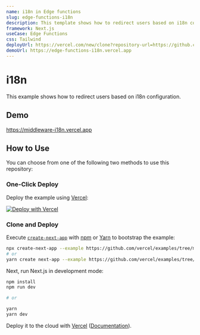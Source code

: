 ```yaml
---
name: i18n in Edge functions
slug: edge-functions-i18n
description: This template shows how to redirect users based on i18n configuration.
framework: Next.js
useCase: Edge Functions
css: Tailwind
deployUrl: https://vercel.com/new/clone?repository-url=https://github.com/vercel/examples/tree/main/edge-functions/i18n&project-name=i18n&repository-name=i18n
demoUrl: https://edge-functions-i18n.vercel.app
---
```


# i18n

This example shows how to redirect users based on i18n configuration.

## Demo

https://middleware-i18n.vercel.app

## How to Use

You can choose from one of the following two methods to use this repository:

### One-Click Deploy

Deploy the example using [Vercel](https://vercel.com?utm_source=github&utm_medium=readme&utm_campaign=vercel-examples):

[![Deploy with Vercel](https://vercel.com/button)](https://vercel.com/new/clone?repository-url=https://github.com/vercel/examples/tree/main/edge-functions/i18n&project-name=i18n&repository-name=i18n)

### Clone and Deploy

Execute [`create-next-app`](https://github.com/vercel/next.js/tree/canary/packages/create-next-app) with [npm](https://docs.npmjs.com/cli/init) or [Yarn](https://yarnpkg.com/lang/en/docs/cli/create/) to bootstrap the example:

```bash
npx create-next-app --example https://github.com/vercel/examples/tree/main/edge-functions/i18n i18n
# or
yarn create next-app --example https://github.com/vercel/examples/tree/main/edge-functions/i18n i18n
```

Next, run Next.js in development mode:

```bash
npm install
npm run dev

# or

yarn
yarn dev
```

Deploy it to the cloud with [Vercel](https://vercel.com/new?utm_source=github&utm_medium=readme&utm_campaign=edge-middleware-eap) ([Documentation](https://nextjs.org/docs/deployment)).
